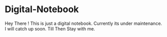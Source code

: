 # Digital-Notebook
Hey There ! This is just a digital notebook. Currently its under maintenance. I will catch up soon. Till Then Stay with me.
